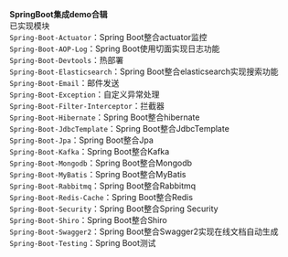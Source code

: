 **SpringBoot集成demo合辑**  
已实现模块  
`Spring-Boot-Actuator`：Spring Boot整合actuator监控  
`Spring-Boot-AOP-Log`：Spring Boot使用切面实现日志功能  
`Spring-Boot-Devtools`：热部署  
`Spring-Boot-Elasticsearch`：Spring Boot整合elasticsearch实现搜索功能  
`Spring-Boot-Email`：邮件发送  
`Spring-Boot-Exception`：自定义异常处理  
`Spring-Boot-Filter-Interceptor`：拦截器  
`Spring-Boot-Hibernate`：Spring Boot整合hibernate  
`Spring-Boot-JdbcTemplate`：Spring Boot整合JdbcTemplate  
`Spring-Boot-Jpa`：Spring Boot整合Jpa  
`Spring-Boot-Kafka`：Spring Boot整合Kafka  
`Spring-Boot-Mongodb`：Spring Boot整合Mongodb  
`Spring-Boot-MyBatis`：Spring Boot整合MyBatis  
`Spring-Boot-Rabbitmq`：Spring Boot整合Rabbitmq  
`Spring-Boot-Redis-Cache`：Spring Boot整合Redis  
`Spring-Boot-Security`：Spring Boot整合Spring Security  
`Spring-Boot-Shiro`：Spring Boot整合Shiro  
`Spring-Boot-Swagger2`：Spring Boot整合Swagger2实现在线文档自动生成  
`Spring-Boot-Testing`：Spring Boot测试  